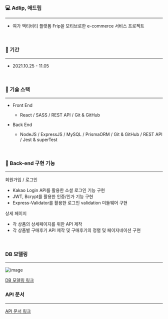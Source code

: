 ### 💻 Adlip, 애드립
---
- 여가 액티비티 플랫폼 Frip을 모티브로한 e-commerce 서비스 프로젝트
<br>

### 📆 기간
---
- 2021.10.25 - 11.05
<br>

### 📗 기술 스택
---
- Front End
    - React / SASS / REST API / Git & GitHub

- Back End
    - NodeJS / ExpressJS / MySQL / PrismaORM / Git & GitHub / REST API / Jest & superTest
<br>

### 🌈 Back-end 구현 기능
---
회원가입 / 로그인
- Kakao Login API를  활용한 소셜 로그인 기능 구현
- JWT, Bcrypt를 활용한 인증/인가 기능 구현 
- Express-Validator를 활용한 로그인 validation 미들웨어 구현

상세 페이지
- 각 상품의 상세페이지를 위한 API 제작
- 각 상품별 구매후기 API 제작 및 구매후기의 정렬 및 페이지네이션 구현

<br>

### DB 모델링
---
![image](https://user-images.githubusercontent.com/85930725/147205675-a49b27b8-d210-444b-a9b3-069424103980.png)

[DB 모델링 링크](https://dbdiagram.io/d/61621ca4940c4c4eec8d57e3)


### API 문서
---
[API 문서 링크](https://documenter.getpostman.com/view/16343905/UVRGF4cy#b1023f05-c8fe-4796-b10a-215d03f560b4)
<br>


